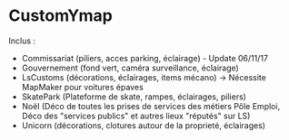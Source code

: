 # CustomYmap

Inclus :

- Commissariat (piliers, acces parking, éclairage) - Update 06/11/17
- Gouvernement (fond vert, caméra surveillance, éclairage)
- LsCustoms (décorations, éclairages, items mécano) -> Nécessite MapMaker pour voitures épaves
- SkatePark (Plateforme de skate, rampes, éclairages, piliers)
- Noël (Déco de toutes les prises de services des métiers Pôle Emploi, Déco des "services publics" et autres lieux "réputés" sur LS)
- Unicorn (décorations, clotures autour de la proprieté, éclairages)
